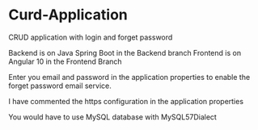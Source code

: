 # Curd-Application
CRUD application with login and forget password

Backend is on Java Spring Boot in the Backend branch
Frontend is on Angular 10 in the Frontend Branch

Enter you email and password in the application properties to enable the forget password email service.

I have commented the https configuration in the application properties

You would have to use MySQL database with MySQL57Dialect
